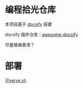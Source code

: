 # 编程拾光仓库
本项目基于 [docsify](https://docsify.js.org) 搭建

docsify 插件仓库：[awesome-docsify](https://github.com/docsifyjs/awesome-docsify?tab=readme-ov-file#plugins)

尽量循循善诱？

# 部署
见[serve.sh](./serve.sh)
